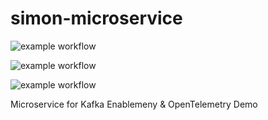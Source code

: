 # simon-microservice

![example workflow](https://github.com/zx8086/simon-microservice/actions/workflows/slack-notify.yml/badge.svg)

![example workflow](https://github.com/zx8086/simon-microservice/actions/workflows/nodejs-build-test.yml/badge.svg)

![example workflow](https://github.com/zx8086/simon-microservice/actions/workflows/nodejs-build-test.yml/badge.svg)


Microservice for Kafka Enablemeny & OpenTelemetry Demo
